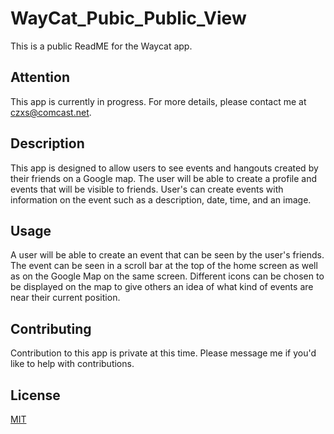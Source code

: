 # WayCat_Pubic_Public_View
This is a public ReadME for the Waycat app.

## Attention
This app is currently in progress. For more details, please contact me at czxs@comcast.net.

## Description
This app is designed to allow users to see events and hangouts created by their friends on a Google map. The user will be able to create a profile and events that will be visible to friends. User's can create events with information on the event 
such as a description, date, time, and an image. 
## Usage
A user will be able to create an event that can be seen by the user's friends. The event can be seen in a scroll bar at the top of the home screen as well as on the Google Map on the same screen. Different icons can be chosen to be displayed 
on the map to give others an idea of what kind of events are near their current position.
## Contributing

Contribution to this app is private at this time. Please message me if you'd like to help with contributions.

## License

[MIT](https://choosealicense.com/licenses/mit/)
